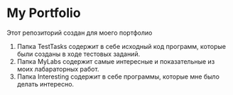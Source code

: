 # My Portfolio

Этот репозиторий создан для моего портфолио

1. Папка TestTasks содержит в себе исходный код программ, которые были созданы в ходе тестовых заданий.
2. Папка MyLabs содержит самые интересные и показательные из моих лабараторных работ.
3. Папка Interesting содержит в себе программы, которые мне было делать интересно.
